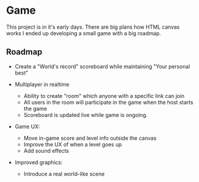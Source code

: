 # Game

This project is in it's early days. There are big plans how HTML canvas works I ended up developing a small game with a big roadmap.


## Roadmap

 * Create a "World's record" scoreboard while maintaining "Your personal best"

 * Multiplayer in realtime
    * Ability to create "room" which anyone with a specific link can join
    * All users in the room will participate in the game when the host starts the game
    * Scoreboard is updated live while game is ongoing.

 * Game UX:
    * Move in-game score and level info outside the canvas
    * Improve the UX of when a level goes up
    * Add sound effects


 * Improved graphics:
    * Introduce a real world-like scene





